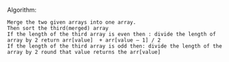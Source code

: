 ​Algorithm:

    Merge the two given arrays into one array.
    Then sort the third(merged) array
    If the length of the third array is even then : divide the length of array by 2 return arr[value]  + arr[value – 1] / 2
    If the length of the third array is odd then: divide the length of the array by 2 round that value returns the arr[value] 

